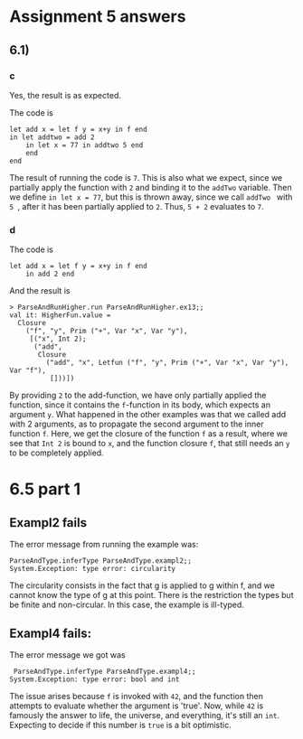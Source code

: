 # Assignment 5 answers

## 6.1)

### c 
Yes, the result is as expected. 

The code is 
```
let add x = let f y = x+y in f end
in let addtwo = add 2
    in let x = 77 in addtwo 5 end
    end
end
```

The result of running the code is ``` 7 ```. This is also what we expect, since we partially apply the function with ``` 2 ``` and binding it to the ```addTwo``` variable. Then we define ``` in let x = 77 ```, but this is thrown away, since we call ```addTwo ``` with ```5 ```, after it has been partially applied to ```2```. Thus, ```5 + 2``` evaluates to ```7```. 


### d
The code is 
```
let add x = let f y = x+y in f end
    in add 2 end
```
And the result is 

```
> ParseAndRunHigher.run ParseAndRunHigher.ex13;;
val it: HigherFun.value =
  Closure
    ("f", "y", Prim ("+", Var "x", Var "y"),
     [("x", Int 2);
      ("add",
       Closure
         ("add", "x", Letfun ("f", "y", Prim ("+", Var "x", Var "y"), Var "f"),
          []))])
```

By providing ```2``` to the add-function, we have only partially applied the function, since it contains the ```f```-function in its body, which expects an argument ```y```. What happened in the other examples was that we called add with 2 arguments, as to propagate the second argument to the inner function ```f```. Here, we get the closure of the function ```f``` as a result, where we see that ```Int 2``` is bound to ```x```, and the function closure ```f```, that still needs an ```y``` to be completely applied. 

# 6.5 part 1

## Exampl2 fails 
The error message from running the example was:
```
ParseAndType.inferType ParseAndType.exampl2;;
System.Exception: type error: circularity 
```

The circularity consists in the fact that g is applied to g within f, and we cannot know the type of g at this point. There is the restriction the types but be finite and non-circular. In this case, the example is ill-typed. 

## Exampl4 fails:
The error message we got was
```
 ParseAndType.inferType ParseAndType.exampl4;;
System.Exception: type error: bool and int
```

The issue arises because `f` is invoked with `42`, and the function then attempts to evaluate whether the argument is 'true'. Now, while `42` is famously the answer to life, the universe, and everything, it's still an `int`. Expecting to decide if this number is `true` is a bit optimistic. 